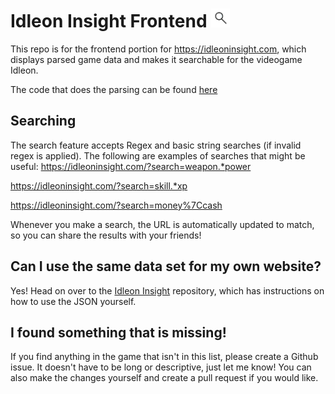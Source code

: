# Idleon Insight Frontend <a href="https://idleoninsight.com" target="_blank"><img src="https://github.com/Corbeno/Idleon-Insight-Frontend/blob/main/public/insightLogo.png?raw=true" width="30" height="30" /></a>

This repo is for the frontend portion for https://idleoninsight.com, which displays parsed game data and makes it searchable for the videogame Idleon. 

The code that does the parsing can be found [here](https://github.com/Corbeno/Idleon-Insight)

## Searching
The search feature accepts Regex and basic string searches (if invalid regex is applied). The following are examples of searches that might be useful:
https://idleoninsight.com/?search=weapon.*power

https://idleoninsight.com/?search=skill.*xp

https://idleoninsight.com/?search=money%7Ccash

Whenever you make a search, the URL is automatically updated to match, so you can share the results with your friends!

## Can I use the same data set for my own website?
Yes! Head on over to the [Idleon Insight](https://github.com/Corbeno/Idleon-Insight) repository, which has instructions on how to use the JSON yourself.
## I found something that is missing!
If you find anything in the game that isn't in this list, please create a Github issue. It doesn't have to be long or descriptive, just let me know!
You can also make the changes yourself and create a pull request if you would like.



